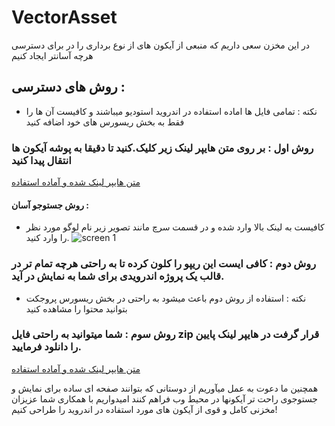 # VectorAsset
در این مخزن سعی داریم که منبعی از آیکون های از نوع برداری را در برای دسترسی هرچه آسانتر ایجاد کنیم

## روش های دسترسی : 

- نکته : تمامی فایل ها اماده استفاده در اندروید استودیو میباشند و کافیست آن ها را فقط به بخش ریسورس های خود اضافه کنید

### روش اول : بر روی متن هایپر لینک زیر کلیک.کنید تا دقیقا به پوشه آیکون ها انتقال پیدا کنید
[متن هایپر لینک شده و آماده استفاده](https://github.com/AblRadmanesh/VectorAsset/tree/master/app/src/main/res/drawable)
#### روش جستوجو آسان : 
- کافیست به لینک بالا وارد شده و در قسمت سرچ مانند تصویر زیر نام لوگو مورد نظر را وارد کنید.
![screen 1](https://github.com/AblRadmanesh/VectorAsset/assets/58856739/884f3a43-66a5-4eec-9bb7-c42401a91c15)

### روش دوم : کافی ایست این ریپو را کلون کرده تا به راحتی هرچه تمام تر در قالب یک پروژه اندرویدی برای شما به نمایش در آید.
- نکته : استفاده از روش دوم باعث میشود به راحتی در بخش ریسورس پروجکت بتوانید محتوا را مشاهده کنید
### روش سوم : شما میتوانید به راحتی فایل zip قرار گرفت در هایپر لینک پایین را دانلود فرمایید.
[متن هایپر لینک شده و آماده استفاده](https://github.com/AblRadmanesh/VectorAsset/files/13610953/VectorAsset.zip)

همچنین ما دعوت به عمل میآوریم از دوستانی که بتوانند صفحه ای ساده برای نمایش و جستوجوی راحت تر آیکونها در محیط وب فراهم کنند 
امیدواریم با همکاری شما عزیزان مخزنی کامل و قوی از آیکون های مورد استفاده در اندروید را طراحی کنیم!
